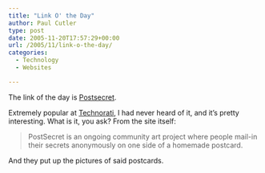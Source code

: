 ```yaml
---
title: "Link O' the Day"
author: Paul Cutler
type: post
date: 2005-11-20T17:57:29+00:00
url: /2005/11/link-o-the-day/
categories:
  - Technology
  - Websites

---
```

The link of the day is [Postsecret][1].

Extremely popular at [Technorati][2], I had never heard of it, and it&#8217;s pretty interesting. What is it, you ask? From the site itself:

> PostSecret is an ongoing community art project where people mail-in their secrets anonymously on one side of a homemade postcard.

And they put up the pictures of said postcards.

 [1]: http://postsecret.blogspot.com/
 [2]: http://www.technorati.com
